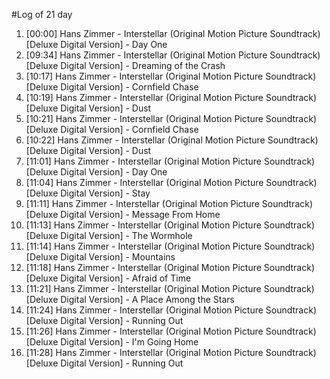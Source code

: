 #Log of 21 day

1. [00:00] Hans Zimmer - Interstellar (Original Motion Picture Soundtrack) [Deluxe Digital Version] - Day One
1. [09:34] Hans Zimmer - Interstellar (Original Motion Picture Soundtrack) [Deluxe Digital Version] - Dreaming of the Crash
1. [10:17] Hans Zimmer - Interstellar (Original Motion Picture Soundtrack) [Deluxe Digital Version] - Cornfield Chase
1. [10:19] Hans Zimmer - Interstellar (Original Motion Picture Soundtrack) [Deluxe Digital Version] - Dust
1. [10:21] Hans Zimmer - Interstellar (Original Motion Picture Soundtrack) [Deluxe Digital Version] - Cornfield Chase
1. [10:22] Hans Zimmer - Interstellar (Original Motion Picture Soundtrack) [Deluxe Digital Version] - Dust
1. [11:01] Hans Zimmer - Interstellar (Original Motion Picture Soundtrack) [Deluxe Digital Version] - Day One
1. [11:04] Hans Zimmer - Interstellar (Original Motion Picture Soundtrack) [Deluxe Digital Version] - Stay
1. [11:11] Hans Zimmer - Interstellar (Original Motion Picture Soundtrack) [Deluxe Digital Version] - Message From Home
1. [11:13] Hans Zimmer - Interstellar (Original Motion Picture Soundtrack) [Deluxe Digital Version] - The Wormhole
1. [11:14] Hans Zimmer - Interstellar (Original Motion Picture Soundtrack) [Deluxe Digital Version] - Mountains
1. [11:18] Hans Zimmer - Interstellar (Original Motion Picture Soundtrack) [Deluxe Digital Version] - Afraid of Time
1. [11:21] Hans Zimmer - Interstellar (Original Motion Picture Soundtrack) [Deluxe Digital Version] - A Place Among the Stars
1. [11:24] Hans Zimmer - Interstellar (Original Motion Picture Soundtrack) [Deluxe Digital Version] - Running Out
1. [11:26] Hans Zimmer - Interstellar (Original Motion Picture Soundtrack) [Deluxe Digital Version] - I'm Going Home
1. [11:28] Hans Zimmer - Interstellar (Original Motion Picture Soundtrack) [Deluxe Digital Version] - Running Out
